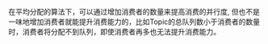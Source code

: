 在平均分配的算法下，可以通过增加消费者的数量来提高消费的并行度,
但也不是一味地增加消费者就能提升消费能力的，比如Topic的总队列数小于消费者的数量时，消费者将分配不到队列，即使消费者再多也无法提升消费能力。

